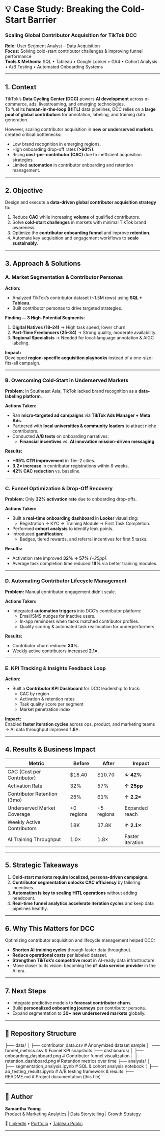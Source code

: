 # 💡 Case Study: Breaking the Cold-Start Barrier  
### Scaling Global Contributor Acquisition for TikTok DCC

**Role:** User Segment Analyst – Data Acquisition  
**Focus:** Solving cold-start contributor challenges & improving funnel performance  
**Tools & Methods:** SQL • Tableau • Google Looker • GA4 • Cohort Analysis • A/B Testing • Automated Onboarding Systems  

---

## **1. Context**

TikTok’s **Data Cycling Center (DCC)** powers **AI development** across e-commerce, ads, livestreaming, and emerging technologies.  
To fuel its **human-in-the-loop (HITL)** data pipelines, DCC relies on a **large pool of global contributors** for annotation, labeling, and training data generation.

However, scaling contributor acquisition in **new or underserved markets** created critical bottlenecks:

- Low brand recognition in emerging regions.
- High onboarding drop-off rates **(>60%)**.
- Rising **cost-per-contributor (CAC)** due to inefficient acquisition strategies.
- Limited **automation** in contributor onboarding and retention management.

---

## **2. Objective**

Design and execute a **data-driven global contributor acquisition strategy** to:

1. Reduce **CAC** while increasing **volume** of qualified contributors.
2. Solve **cold-start challenges** in markets with minimal TikTok brand awareness.
3. Optimize the **contributor onboarding funnel** and improve **retention**.
4. Automate key acquisition and engagement workflows to **scale sustainably**.

---

## **3. Approach & Solutions**

### **A. Market Segmentation & Contributor Personas**
**Action:**  
- Analyzed TikTok’s contributor dataset (~1.5M rows) using **SQL + Tableau**.  
- Built contributor personas to drive targeted strategies.

**Finding — 3 High-Potential Segments:**
1. **Digital Natives (18–24)** → High task speed, lower churn.  
2. **Part-Time Freelancers (25–34)** → Strong quality, moderate availability.  
3. **Regional Specialists** → Needed for local-language annotation & AIGC labeling.

**Impact:**  
Developed **region-specific acquisition playbooks** instead of a one-size-fits-all campaign.

---

### **B. Overcoming Cold-Start in Underserved Markets**
**Problem:** In Southeast Asia, TikTok lacked brand recognition as a **data-labeling platform**.

**Actions Taken:**
- Ran **micro-targeted ad campaigns** via **TikTok Ads Manager + Meta Ads**.
- Partnered with **local universities & community leaders** to attract niche contributors.
- Conducted **A/B tests** on onboarding narratives:
  - **Financial incentives** vs. **AI innovation mission-driven messaging**.

**Results:**
- **+65% CTR improvement** in Tier-2 cities.  
- **3.2× increase** in contributor registrations within 6 weeks.  
- **42% CAC reduction** vs. baseline.

---

### **C. Funnel Optimization & Drop-Off Recovery**
**Problem:** Only **32% activation rate** due to onboarding drop-offs.

**Actions Taken:**
- Built a **real-time onboarding dashboard** in **Looker** visualizing:
  - Registration → KYC → Training Module → First Task Completion.
- Performed **cohort analysis** to identify leak points.
- Introduced **gamification**:
  - Badges, tiered rewards, and referral incentives for first 5 tasks.

**Results:**
- Activation rate improved **32% → 57%** *(+25pp)*.  
- Average task completion time reduced **18%** via better training modules.

---

### **D. Automating Contributor Lifecycle Management**
**Problem:** Manual contributor engagement didn’t scale.

**Actions Taken:**
- Integrated **automation triggers** into DCC’s contributor platform:
  - Email/SMS nudges for inactive users.
  - In-app reminders when tasks matched contributor profiles.
  - Quality scoring & automated task reallocation for underperformers.

**Results:**
- Contributor churn reduced **33%**.  
- Weekly active contributors increased **2.1×**.

---

### **E. KPI Tracking & Insights Feedback Loop**
**Action:**  
- Built a **Contributor KPI Dashboard** for DCC leadership to track:
  - CAC by region  
  - Activation & retention rates  
  - Task quality score per segment  
  - Market penetration index  

**Impact:**  
Enabled **faster iteration cycles** across ops, product, and marketing teams → AI data throughput improved **1.8×**.

---

## **4. Results & Business Impact**

| **Metric**                     | **Before** | **After** | **Impact**        |
| ---------------------------- | ----------- | ---------- | ----------------- |
| CAC (Cost per Contributor)   | $18.40      | $10.70     | **↓ 42%**        |
| Activation Rate             | 32%         | 57%        | **↑ 25pp**       |
| Contributor Retention (3mo) | 28%         | 61%        | **↑ 2.2×**      |
| Underserved Market Coverage | +0 regions  | +5 regions | Expanded reach   |
| Weekly Active Contributors  | 18K         | 37.8K      | **↑ 2.1×**      |
| AI Training Throughput      | 1.0×        | 1.8×       | Faster iteration |

---

## **5. Strategic Takeaways**
1. **Cold-start markets require localized, persona-driven campaigns.**  
2. **Contributor segmentation unlocks CAC efficiency** by tailoring incentives.  
3. **Automation is key to scaling HITL operations** without adding headcount.  
4. **Real-time funnel analytics accelerate iteration cycles** and keep data pipelines healthy.

---

## **6. Why This Matters for DCC**

Optimizing contributor acquisition and lifecycle management helped DCC:

- **Shorten AI training cycles** through faster data throughput.  
- **Reduce operational costs** per labeled dataset.  
- **Strengthen TikTok’s competitive moat** in AI-ready data infrastructure.  
- Move closer to its vision: becoming the **#1 data service provider** in the AI era.

---

## **7. Next Steps**
- Integrate predictive models to **forecast contributor churn**.  
- Build **personalized onboarding journeys** per contributor persona.  
- Expand segmentation to **30+ new underserved markets** globally.

---

## **📌 Repository Structure**

├── data/
│ ├── contributor_data.csv # Anonymized dataset sample
│ ├── funnel_metrics.csv # Funnel KPI snapshots
├── dashboards/
│ ├── onboarding_dashboard.png # Contributor funnel visualization
│ ├── retention_dashboard.png # Retention metrics over time
├── analysis/
│ ├── segmentation_analysis.ipynb # SQL & cohort analysis notebook
│ ├── ab_testing_results.ipynb # A/B testing framework & results
├── README.md # Project documentation (this file)

---

## **👤 Author**
**Samantha Yoong**  
Product & Marketing Analytics | Data Storytelling | Growth Strategy  

🔗 [LinkedIn](https://www.linkedin.com/in/samantha-yoong-8551b4226/) • [Portfolio](https://samanthayoong.github.io/my-portfolio/) • [Tableau Public](https://public.tableau.com/app/profile/samantha.yoong/vizzes)  

---

